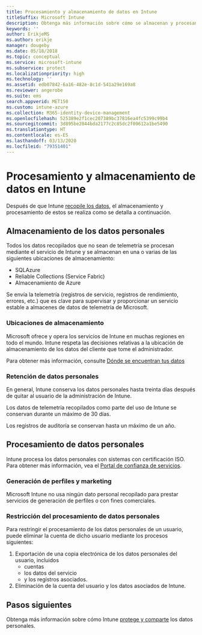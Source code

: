 ```yaml
---
title: Procesamiento y almacenamiento de datos en Intune
titleSuffix: Microsoft Intune
description: Obtenga más información sobre cómo se almacenan y procesan los datos personales en Intune.
keywords: ''
author: ErikjeMS
ms.author: erikje
manager: dougeby
ms.date: 05/18/2018
ms.topic: conceptual
ms.service: microsoft-intune
ms.subservice: protect
ms.localizationpriority: high
ms.technology: ''
ms.assetid: edb07842-6a16-482e-8c1d-541a29e169a8
ms.reviewer: angerobe
ms.suite: ems
search.appverid: MET150
ms.custom: intune-azure
ms.collection: M365-identity-device-management
ms.openlocfilehash: 525389e2f1cec207389bc37816ea4fc5399c99b4
ms.sourcegitcommit: 3d895be2844bda2177c2c85dc2f09612a1be5490
ms.translationtype: HT
ms.contentlocale: es-ES
ms.lasthandoff: 03/13/2020
ms.locfileid: "79351401"
---
```

# <a name="data-storage-and-processing-in-intune"></a>Procesamiento y almacenamiento de datos en Intune

Después de que Intune [recopile los datos](privacy-data-collect.md), el almacenamiento y procesamiento de estos se realiza como se detalla a continuación.

## <a name="storing-personal-data"></a>Almacenamiento de los datos personales

Todos los datos recopilados que no sean de telemetría se procesan mediante el servicio de Intune y se almacenan en una o varias de las siguientes ubicaciones de almacenamiento: 

- SQLAzure 
- Reliable Collections (Service Fabric)  
- Almacenamiento de Azure 

Se envía la telemetría (registros de servicio, registros de rendimiento, errores, etc.) que es clave para supervisar y proporcionar un servicio estable a almacenes de datos de telemetría de Microsoft.

### <a name="storage-locations"></a>Ubicaciones de almacenamiento

Microsoft ofrece y opera los servicios de Intune en muchas regiones en todo el mundo. Intune respeta las decisiones relativas a la ubicación de almacenamiento de los datos del cliente que tome el administrador.

Para obtener más información, consulte [Dónde se encuentran tus datos](https://www.microsoft.com/trust-center/privacy/data-location)

### <a name="personal-data-retention"></a>Retención de datos personales

En general, Intune conserva los datos personales hasta treinta días después de quitar al usuario de la administración de Intune.

Los datos de telemetría recopilados como parte del uso de Intune se conservan durante un máximo de 30 días.

Los registros de auditoría se conservan hasta un máximo de un año.

## <a name="processing-personal-data"></a>Procesamiento de datos personales

Intune procesa los datos personales con sistemas con certificación ISO. Para obtener más información, vea el [Portal de confianza de servicios](https://www.microsoft.com/en-us/TrustCenter/stp).

### <a name="profiling-and-marketing"></a>Generación de perfiles y marketing

Microsoft Intune no usa ningún dato personal recopilado para prestar servicios de generación de perfiles o con fines comerciales. 

### <a name="restrict-processing-of-personal-data"></a>Restricción del procesamiento de datos personales

Para restringir el procesamiento de los datos personales de un usuario, puede eliminar la cuenta de dicho usuario mediante los procesos siguientes:
1. Exportación de una copia electrónica de los datos personales del usuario, incluidos
    - cuentas
    - los datos del servicio
    - y los registros asociados.
2. Eliminación de la cuenta del usuario y los datos asociados de Intune.

## <a name="next-steps"></a>Pasos siguientes

Obtenga más información sobre cómo Intune [protege y comparte](privacy-data-secure-share.md) los datos personales. 
